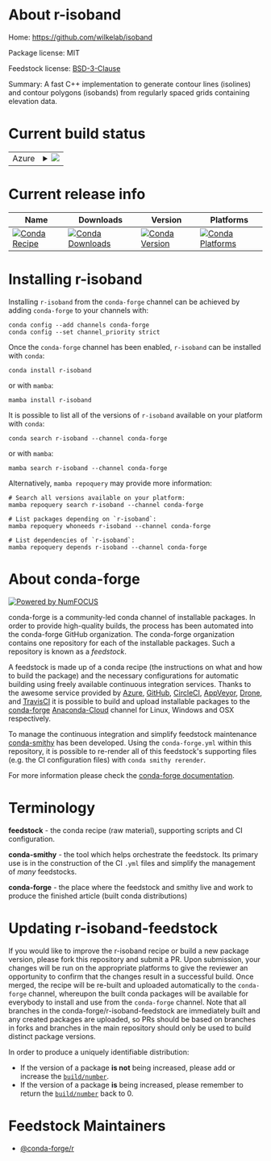 About r-isoband
===============

Home: https://github.com/wilkelab/isoband

Package license: MIT

Feedstock license: [BSD-3-Clause](https://github.com/conda-forge/r-isoband-feedstock/blob/main/LICENSE.txt)

Summary: A fast C++ implementation to generate contour lines (isolines) and contour polygons (isobands) from regularly spaced grids containing elevation data.

Current build status
====================


<table>
    
  <tr>
    <td>Azure</td>
    <td>
      <details>
        <summary>
          <a href="https://dev.azure.com/conda-forge/feedstock-builds/_build/latest?definitionId=9234&branchName=main">
            <img src="https://dev.azure.com/conda-forge/feedstock-builds/_apis/build/status/r-isoband-feedstock?branchName=main">
          </a>
        </summary>
        <table>
          <thead><tr><th>Variant</th><th>Status</th></tr></thead>
          <tbody><tr>
              <td>linux_64_r_base4.1</td>
              <td>
                <a href="https://dev.azure.com/conda-forge/feedstock-builds/_build/latest?definitionId=9234&branchName=main">
                  <img src="https://dev.azure.com/conda-forge/feedstock-builds/_apis/build/status/r-isoband-feedstock?branchName=main&jobName=linux&configuration=linux%20linux_64_r_base4.1" alt="variant">
                </a>
              </td>
            </tr><tr>
              <td>linux_64_r_base4.2</td>
              <td>
                <a href="https://dev.azure.com/conda-forge/feedstock-builds/_build/latest?definitionId=9234&branchName=main">
                  <img src="https://dev.azure.com/conda-forge/feedstock-builds/_apis/build/status/r-isoband-feedstock?branchName=main&jobName=linux&configuration=linux%20linux_64_r_base4.2" alt="variant">
                </a>
              </td>
            </tr><tr>
              <td>linux_aarch64_r_base4.1</td>
              <td>
                <a href="https://dev.azure.com/conda-forge/feedstock-builds/_build/latest?definitionId=9234&branchName=main">
                  <img src="https://dev.azure.com/conda-forge/feedstock-builds/_apis/build/status/r-isoband-feedstock?branchName=main&jobName=linux&configuration=linux%20linux_aarch64_r_base4.1" alt="variant">
                </a>
              </td>
            </tr><tr>
              <td>linux_aarch64_r_base4.2</td>
              <td>
                <a href="https://dev.azure.com/conda-forge/feedstock-builds/_build/latest?definitionId=9234&branchName=main">
                  <img src="https://dev.azure.com/conda-forge/feedstock-builds/_apis/build/status/r-isoband-feedstock?branchName=main&jobName=linux&configuration=linux%20linux_aarch64_r_base4.2" alt="variant">
                </a>
              </td>
            </tr><tr>
              <td>linux_ppc64le_r_base4.1</td>
              <td>
                <a href="https://dev.azure.com/conda-forge/feedstock-builds/_build/latest?definitionId=9234&branchName=main">
                  <img src="https://dev.azure.com/conda-forge/feedstock-builds/_apis/build/status/r-isoband-feedstock?branchName=main&jobName=linux&configuration=linux%20linux_ppc64le_r_base4.1" alt="variant">
                </a>
              </td>
            </tr><tr>
              <td>linux_ppc64le_r_base4.2</td>
              <td>
                <a href="https://dev.azure.com/conda-forge/feedstock-builds/_build/latest?definitionId=9234&branchName=main">
                  <img src="https://dev.azure.com/conda-forge/feedstock-builds/_apis/build/status/r-isoband-feedstock?branchName=main&jobName=linux&configuration=linux%20linux_ppc64le_r_base4.2" alt="variant">
                </a>
              </td>
            </tr><tr>
              <td>osx_64_r_base4.1</td>
              <td>
                <a href="https://dev.azure.com/conda-forge/feedstock-builds/_build/latest?definitionId=9234&branchName=main">
                  <img src="https://dev.azure.com/conda-forge/feedstock-builds/_apis/build/status/r-isoband-feedstock?branchName=main&jobName=osx&configuration=osx%20osx_64_r_base4.1" alt="variant">
                </a>
              </td>
            </tr><tr>
              <td>osx_64_r_base4.2</td>
              <td>
                <a href="https://dev.azure.com/conda-forge/feedstock-builds/_build/latest?definitionId=9234&branchName=main">
                  <img src="https://dev.azure.com/conda-forge/feedstock-builds/_apis/build/status/r-isoband-feedstock?branchName=main&jobName=osx&configuration=osx%20osx_64_r_base4.2" alt="variant">
                </a>
              </td>
            </tr><tr>
              <td>osx_arm64_r_base4.1</td>
              <td>
                <a href="https://dev.azure.com/conda-forge/feedstock-builds/_build/latest?definitionId=9234&branchName=main">
                  <img src="https://dev.azure.com/conda-forge/feedstock-builds/_apis/build/status/r-isoband-feedstock?branchName=main&jobName=osx&configuration=osx%20osx_arm64_r_base4.1" alt="variant">
                </a>
              </td>
            </tr><tr>
              <td>osx_arm64_r_base4.2</td>
              <td>
                <a href="https://dev.azure.com/conda-forge/feedstock-builds/_build/latest?definitionId=9234&branchName=main">
                  <img src="https://dev.azure.com/conda-forge/feedstock-builds/_apis/build/status/r-isoband-feedstock?branchName=main&jobName=osx&configuration=osx%20osx_arm64_r_base4.2" alt="variant">
                </a>
              </td>
            </tr><tr>
              <td>win_64</td>
              <td>
                <a href="https://dev.azure.com/conda-forge/feedstock-builds/_build/latest?definitionId=9234&branchName=main">
                  <img src="https://dev.azure.com/conda-forge/feedstock-builds/_apis/build/status/r-isoband-feedstock?branchName=main&jobName=win&configuration=win%20win_64_" alt="variant">
                </a>
              </td>
            </tr>
          </tbody>
        </table>
      </details>
    </td>
  </tr>
</table>

Current release info
====================

| Name | Downloads | Version | Platforms |
| --- | --- | --- | --- |
| [![Conda Recipe](https://img.shields.io/badge/recipe-r--isoband-green.svg)](https://anaconda.org/conda-forge/r-isoband) | [![Conda Downloads](https://img.shields.io/conda/dn/conda-forge/r-isoband.svg)](https://anaconda.org/conda-forge/r-isoband) | [![Conda Version](https://img.shields.io/conda/vn/conda-forge/r-isoband.svg)](https://anaconda.org/conda-forge/r-isoband) | [![Conda Platforms](https://img.shields.io/conda/pn/conda-forge/r-isoband.svg)](https://anaconda.org/conda-forge/r-isoband) |

Installing r-isoband
====================

Installing `r-isoband` from the `conda-forge` channel can be achieved by adding `conda-forge` to your channels with:

```
conda config --add channels conda-forge
conda config --set channel_priority strict
```

Once the `conda-forge` channel has been enabled, `r-isoband` can be installed with `conda`:

```
conda install r-isoband
```

or with `mamba`:

```
mamba install r-isoband
```

It is possible to list all of the versions of `r-isoband` available on your platform with `conda`:

```
conda search r-isoband --channel conda-forge
```

or with `mamba`:

```
mamba search r-isoband --channel conda-forge
```

Alternatively, `mamba repoquery` may provide more information:

```
# Search all versions available on your platform:
mamba repoquery search r-isoband --channel conda-forge

# List packages depending on `r-isoband`:
mamba repoquery whoneeds r-isoband --channel conda-forge

# List dependencies of `r-isoband`:
mamba repoquery depends r-isoband --channel conda-forge
```


About conda-forge
=================

[![Powered by
NumFOCUS](https://img.shields.io/badge/powered%20by-NumFOCUS-orange.svg?style=flat&colorA=E1523D&colorB=007D8A)](https://numfocus.org)

conda-forge is a community-led conda channel of installable packages.
In order to provide high-quality builds, the process has been automated into the
conda-forge GitHub organization. The conda-forge organization contains one repository
for each of the installable packages. Such a repository is known as a *feedstock*.

A feedstock is made up of a conda recipe (the instructions on what and how to build
the package) and the necessary configurations for automatic building using freely
available continuous integration services. Thanks to the awesome service provided by
[Azure](https://azure.microsoft.com/en-us/services/devops/), [GitHub](https://github.com/),
[CircleCI](https://circleci.com/), [AppVeyor](https://www.appveyor.com/),
[Drone](https://cloud.drone.io/welcome), and [TravisCI](https://travis-ci.com/)
it is possible to build and upload installable packages to the
[conda-forge](https://anaconda.org/conda-forge) [Anaconda-Cloud](https://anaconda.org/)
channel for Linux, Windows and OSX respectively.

To manage the continuous integration and simplify feedstock maintenance
[conda-smithy](https://github.com/conda-forge/conda-smithy) has been developed.
Using the ``conda-forge.yml`` within this repository, it is possible to re-render all of
this feedstock's supporting files (e.g. the CI configuration files) with ``conda smithy rerender``.

For more information please check the [conda-forge documentation](https://conda-forge.org/docs/).

Terminology
===========

**feedstock** - the conda recipe (raw material), supporting scripts and CI configuration.

**conda-smithy** - the tool which helps orchestrate the feedstock.
                   Its primary use is in the construction of the CI ``.yml`` files
                   and simplify the management of *many* feedstocks.

**conda-forge** - the place where the feedstock and smithy live and work to
                  produce the finished article (built conda distributions)


Updating r-isoband-feedstock
============================

If you would like to improve the r-isoband recipe or build a new
package version, please fork this repository and submit a PR. Upon submission,
your changes will be run on the appropriate platforms to give the reviewer an
opportunity to confirm that the changes result in a successful build. Once
merged, the recipe will be re-built and uploaded automatically to the
`conda-forge` channel, whereupon the built conda packages will be available for
everybody to install and use from the `conda-forge` channel.
Note that all branches in the conda-forge/r-isoband-feedstock are
immediately built and any created packages are uploaded, so PRs should be based
on branches in forks and branches in the main repository should only be used to
build distinct package versions.

In order to produce a uniquely identifiable distribution:
 * If the version of a package **is not** being increased, please add or increase
   the [``build/number``](https://docs.conda.io/projects/conda-build/en/latest/resources/define-metadata.html#build-number-and-string).
 * If the version of a package **is** being increased, please remember to return
   the [``build/number``](https://docs.conda.io/projects/conda-build/en/latest/resources/define-metadata.html#build-number-and-string)
   back to 0.

Feedstock Maintainers
=====================

* [@conda-forge/r](https://github.com/conda-forge/r/)

